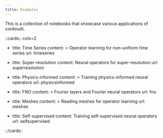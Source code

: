```yaml
---
title: Examples
---
```


This is a collection of notebooks that showcase various applications of
continuiti.

::cards:: cols=2

- title: Time Series
  content: >
    Operator learning for non-uniform time series
  url: timeseries

- title: Super-resolution
  content: Neural operators for super-resolution
  url: superresolution

- title: Physics-informed
  content: >
    Training physics-informed neural operators
  url: physicsinformed

- title: FNO
  content: >
    Fourier layers and Fourier neural operators
  url: fno

- title: Meshes
  content: >
    Reading meshes for operator learning
  url: meshes

- title: Self-supervised
  content: Training self-supervised neural operators
  url: selfsupervised

::/cards::
